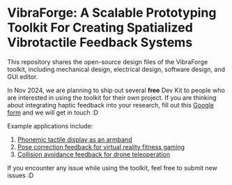 # **VibraForge: A Scalable Prototyping Toolkit For Creating Spatialized Vibrotactile Feedback Systems** #
This repository shares the open-source design files of the VibraForge toolkit, including mechanical design, electrical design, software design, and GUI editor. 

In Nov 2024, we are planning to ship out several **free** Dev Kit to people who are interested in using the toolkit for their own project. If you are thinking about integrating haptic feedback into your research, fill out this [Google form](https://forms.gle/JLyyHbKHokxcwasP6) and we will get in touch :D

Example applications include:
1. [Phonemic tactile display as an armband](https://arxiv.org/pdf/2409.17420)
2. [Pose correction feedback for virtual reality fitness gaming](https://arxiv.org/pdf/2409.17420)
3. [Collision avoidance feedback for drone teleoperation](https://arxiv.org/pdf/2407.12105)

If you encounter any issue while using the toolkit, feel free to submit new issues :D


